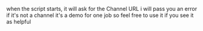 
when the script starts, it will ask for the Channel URL i will pass you an error if it's not a channel 
it's a demo for one job so feel free to use it if you see it as helpful
